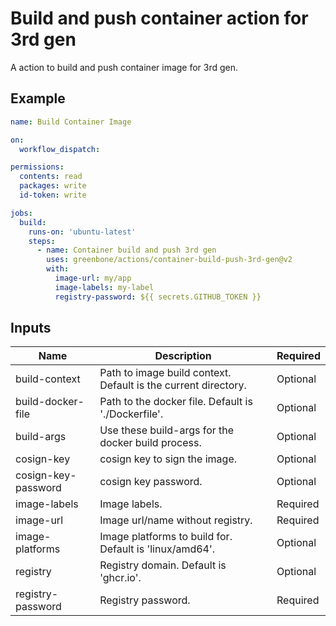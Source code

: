 # Build and push container action for 3rd gen

A action to build and push container image for 3rd gen.

## Example

```yml 
name: Build Container Image

on:
  workflow_dispatch:

permissions:
  contents: read
  packages: write
  id-token: write

jobs:
  build:
    runs-on: 'ubuntu-latest'
    steps:
      - name: Container build and push 3rd gen
        uses: greenbone/actions/container-build-push-3rd-gen@v2
        with:
          image-url: my/app
          image-labels: my-label
          registry-password: ${{ secrets.GITHUB_TOKEN }}
```

## Inputs

| Name                | Description                                                    | Required |
|---------------------|----------------------------------------------------------------|----------|
| build-context       | Path to image build context. Default is the current directory. | Optional |
| build-docker-file   | Path to the docker file. Default is './Dockerfile'.            | Optional |
| build-args          | Use these build-args for the docker build process.             | Optional |
| cosign-key          | cosign key to sign the image.                                  | Optional |
| cosign-key-password | cosign key password.                                           | Optional |
| image-labels        | Image labels.                                                  | Required |
| image-url           | Image url/name without registry.                               | Required |
| image-platforms     | Image platforms to build for. Default is 'linux/amd64'.        | Optional |
| registry            | Registry domain. Default is 'ghcr.io'.                         | Optional |
| registry-password   | Registry password.                                             | Required |
